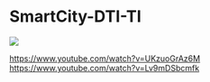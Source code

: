 # SmartCity-DTI-TI


![](https://github.com/EQS-California/SmartCity-DTI-TI/blob/main/img/smart-4168483_1920.jpg)

https://www.youtube.com/watch?v=UKzuoGrAz6M  
https://www.youtube.com/watch?v=Lv9mDSbcmfk
